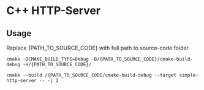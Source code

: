 # C++ HTTP-Server

## Usage

Replace {PATH_TO_SOURCE_CODE} with full path to source-code folder.


`cmake -DCMAKE_BUILD_TYPE=Debug -B/{PATH_TO_SOURCE_CODE}/cmake-build-debug -H/{PATH_TO_SOURCE_CODE}/`

`cmake --build /{PATH_TO_SOURCE_CODE/cmake-build-debug --target simple-http-server -- -j 2`